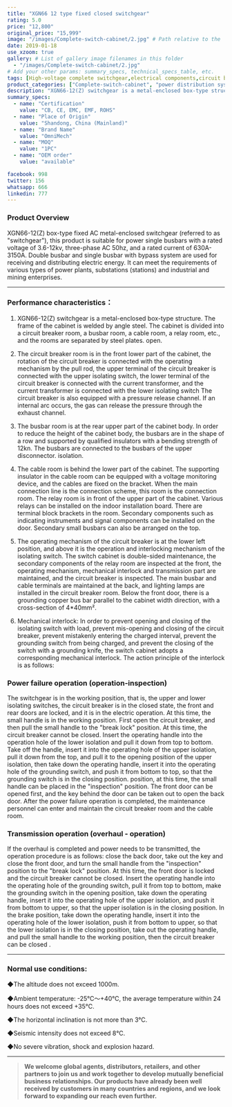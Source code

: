 ```yaml
---
title: "XGN66 12 type fixed closed switchgear"
rating: 5.0
price: "12,800"
original_price: "15,999"
image: "/images/Complete-switch-cabinet/2.jpg" # Path relative to the 'static' folder or use Hugo Pipes
date: 2019-01-18
use_xzoom: true
gallery: # List of gallery image filenames in this folder
  - "/images/Complete-switch-cabinet/2.jpg"
# Add your other params: summary_specs, technical_specs_table, etc.
tags: [High-voltage complete switchgear,electrical components,circuit breaking,isolation,protection,easy installation,easy maintenance,continuous and secure power supply]
product_categories: ["Complete-switch-cabinet", "power distribution system"]
description: "XGN66-12(Z) switchgear is a metal-enclosed box-type structure. The frame of the cabinet is welded by angle steel. The cabinet is divided into a circuit breaker room, a busbar room, a cable room, a relay room, etc., and the rooms are separated by steel plates."
summary_specs:
  - name: "Certification"
    value: "CB, CE, EMC, EMF, ROHS"
  - name: "Place of Origin"
    value: "Shandong, China (Mainland)"
  - name: "Brand Name"
    value: "OmniMech"
  - name: "MOQ"
    value: "1PC"
  - name: "OEM order"
    value: "available"

facebook: 998
twitter: 156
whatsapp: 666
linkedin: 777    
---
```



### Product Overview


XGN66-12(Z) box-type fixed AC metal-enclosed switchgear (referred to as "switchgear"), this product is suitable for power single busbars with a rated voltage of 3.6-12kv, three-phase AC 50hz, and a rated current of 630A-3150A. Double busbar and single busbar with bypass system are used for receiving and distributing electric energy. It can meet the requirements of various types of power plants, substations (stations) and industrial and mining enterprises.

* * *

### Performance characteristics：

1. XGN66-12(Z) switchgear is a metal-enclosed box-type structure. The frame of the cabinet is welded by angle steel. The cabinet is divided into a circuit breaker room, a busbar room, a cable room, a relay room, etc., and the rooms are separated by steel plates. open.

2. The circuit breaker room is in the front lower part of the cabinet, the rotation of the circuit breaker is connected with the operating mechanism by the pull rod, the upper terminal of the circuit breaker is connected with the upper isolating switch, the lower terminal of the circuit breaker is connected with the current transformer, and the current transformer is connected with the lower isolating switch The circuit breaker is also equipped with a pressure release channel. If an internal arc occurs, the gas can release the pressure through the exhaust channel.

3. The busbar room is at the rear upper part of the cabinet body. In order to reduce the height of the cabinet body, the busbars are in the shape of a row and supported by qualified insulators with a bending strength of 12kn. The busbars are connected to the busbars of the upper disconnector. isolation.

4. The cable room is behind the lower part of the cabinet. The supporting insulator in the cable room can be equipped with a voltage monitoring device, and the cables are fixed on the bracket. When the main connection line is the connection scheme, this room is the connection room. The relay room is in front of the upper part of the cabinet. Various relays can be installed on the indoor installation board. There are terminal block brackets in the room. Secondary components such as indicating instruments and signal components can be installed on the door. Secondary small busbars can also be arranged on the top.

5. The operating mechanism of the circuit breaker is at the lower left position, and above it is the operation and interlocking mechanism of the isolating switch. The switch cabinet is double-sided maintenance, the secondary components of the relay room are inspected at the front, the operating mechanism, mechanical interlock and transmission part are maintained, and the circuit breaker is inspected. The main busbar and cable terminals are maintained at the back, and lighting lamps are installed in the circuit breaker room. Below the front door, there is a grounding copper bus bar parallel to the cabinet width direction, with a cross-section of 4*40mm².

6. Mechanical interlock: In order to prevent opening and closing of the isolating switch with load, prevent mis-opening and closing of the circuit breaker, prevent mistakenly entering the charged interval, prevent the grounding switch from being charged, and prevent the closing of the switch with a grounding knife, the switch cabinet adopts a corresponding mechanical interlock. The action principle of the interlock is as follows:

### Power failure operation (operation-inspection)

The switchgear is in the working position, that is, the upper and lower isolating switches, the circuit breaker is in the closed state, the front and rear doors are locked, and it is in the electric operation. At this time, the small handle is in the working position. First open the circuit breaker, and then pull the small handle to the "break lock" position. At this time, the circuit breaker cannot be closed. Insert the operating handle into the operation hole of the lower isolation and pull it down from top to bottom. Take off the handle, insert it into the operating hole of the upper isolation, pull it down from the top, and pull it to the opening position of the upper isolation, then take down the operating handle, insert it into the operating hole of the grounding switch, and push it from bottom to top, so that the grounding switch is in the closing position. position, at this time, the small handle can be placed in the "inspection" position. The front door can be opened first, and the key behind the door can be taken out to open the back door. After the power failure operation is completed, the maintenance personnel can enter and maintain the circuit breaker room and the cable room.

### Transmission operation (overhaul - operation)

If the overhaul is completed and power needs to be transmitted, the operation procedure is as follows: close the back door, take out the key and close the front door, and turn the small handle from the "inspection" position to the "break lock" position. At this time, the front door is locked and the circuit breaker cannot be closed. Insert the operating handle into the operating hole of the grounding switch, pull it from top to bottom, make the grounding switch in the opening position, take down the operating handle, insert it into the operating hole of the upper isolation, and push it from bottom to upper, so that the upper isolation is in the closing position. In the brake position, take down the operating handle, insert it into the operating hole of the lower isolation, push it from bottom to upper, so that the lower isolation is in the closing position, take out the operating handle, and pull the small handle to the working position, then the circuit breaker can be closed .

* * *

### Normal use conditions:

◆The altitude does not exceed 1000m.

◆Ambient temperature: -25℃～+40℃, the average temperature within 24 hours does not exceed +35℃.

◆The horizontal inclination is not more than 3°C.

◆Seismic intensity does not exceed 8℃.

◆No severe vibration, shock and explosion hazard.


* * *

> **We welcome global agents, distributors, retailers, and other partners to join us and work together to develop mutually beneficial business relationships. Our products have already been well received by customers in many countries and regions, and we look forward to expanding our reach even further.**



